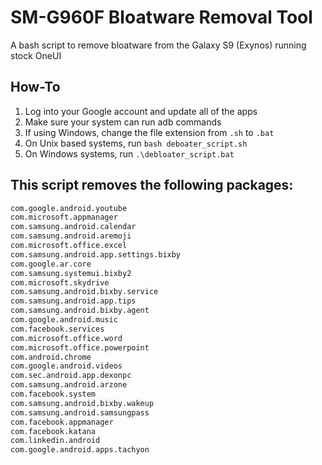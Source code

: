 # SM-G960F Bloatware Removal Tool
A bash script to remove bloatware from the Galaxy S9 (Exynos) running stock OneUI

## How-To
1. Log into your Google account and update all of the apps
2. Make sure your system can run adb commands
3. If using Windows, change the file extension from `.sh` to `.bat`
4. On Unix based systems, run `bash deboater_script.sh`
5. On Windows systems, run `.\debloater_script.bat`

## This script removes the following packages:
````bash
com.google.android.youtube
com.microsoft.appmanager
com.samsung.android.calendar
com.samsung.android.aremoji
com.microsoft.office.excel
com.samsung.android.app.settings.bixby
com.google.ar.core
com.samsung.systemui.bixby2
com.microsoft.skydrive
com.samsung.android.bixby.service
com.samsung.android.app.tips
com.samsung.android.bixby.agent
com.google.android.music
com.facebook.services
com.microsoft.office.word
com.microsoft.office.powerpoint
com.android.chrome
com.google.android.videos
com.sec.android.app.dexonpc
com.samsung.android.arzone
com.facebook.system
com.samsung.android.bixby.wakeup
com.samsung.android.samsungpass
com.facebook.appmanager
com.facebook.katana
com.linkedin.android
com.google.android.apps.tachyon 
````
